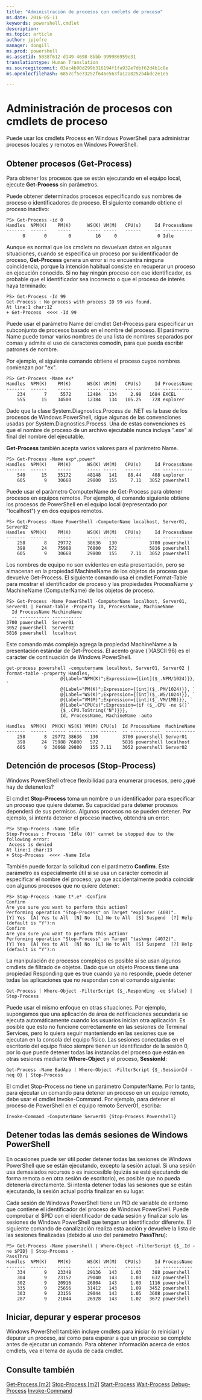 ```yaml
---
title: "Administración de procesos con cmdlets de proceso"
ms.date: 2016-05-11
keywords: powershell,cmdlet
description: 
ms.topic: article
author: jpjofre
manager: dongill
ms.prod: powershell
ms.assetid: 5038f612-d149-4698-8bbb-999986959e31
translationtype: Human Translation
ms.sourcegitcommit: 03ac4b90d299b316194f1fa932e7dbf62d4b1c8e
ms.openlocfilehash: 6857cf5e73252f646e563fa12a8252b4bdc2e1e5

---
```


# Administración de procesos con cmdlets de proceso
Puede usar los cmdlets Process en Windows PowerShell para administrar procesos locales y remotos en Windows PowerShell.

## Obtener procesos (Get\-Process)
Para obtener los procesos que se están ejecutando en el equipo local, ejecute **Get\-Process** sin parámetros.

Puede obtener determinados procesos especificando sus nombres de proceso o identificadores de proceso. El siguiente comando obtiene el proceso inactivo:

```
PS> Get-Process -id 0
Handles  NPM(K)    PM(K)      WS(K) VM(M)   CPU(s)     Id ProcessName
-------  ------    -----      ----- -----   ------     -- -----------
      0       0        0         16     0               0 Idle
```

Aunque es normal que los cmdlets no devuelvan datos en algunas situaciones, cuando se especifica un proceso por su identificador de proceso, **Get\-Process** genera un error si no encuentra ninguna coincidencia, porque la intención habitual consiste en recuperar un proceso en ejecución conocido. Si no hay ningún proceso con ese identificador, es probable que el identificador sea incorrecto o que el proceso de interés haya terminado:

```
PS> Get-Process -Id 99
Get-Process : No process with process ID 99 was found.
At line:1 char:12
+ Get-Process  <<<< -Id 99
```

Puede usar el parámetro Name del cmdlet Get\-Process para especificar un subconjunto de procesos basado en el nombre del proceso. El parámetro Name puede tomar varios nombres de una lista de nombres separados por comas y admite el uso de caracteres comodín, para que pueda escribir patrones de nombre.

Por ejemplo, el siguiente comando obtiene el proceso cuyos nombres comienzan por "ex".

```
PS> Get-Process -Name ex*
Handles  NPM(K)    PM(K)      WS(K) VM(M)   CPU(s)     Id ProcessName
-------  ------    -----      ----- -----   ------     -- -----------
    234       7     5572      12484   134     2.98   1684 EXCEL
    555      15    34500      12384   134   105.25    728 explorer
```

Dado que la clase System.Diagnostics.Process de .NET es la base de los procesos de Windows PowerShell, sigue algunas de las convenciones usadas por System.Diagnostics.Process. Una de estas convenciones es que el nombre de proceso de un archivo ejecutable nunca incluya ".exe" al final del nombre del ejecutable.

**Get\-Process** también acepta varios valores para el parámetro Name.

```
PS> Get-Process -Name exp*,power* 
Handles  NPM(K)    PM(K)      WS(K) VM(M)   CPU(s)     Id ProcessName
-------  ------    -----      ----- -----   ------     -- -----------
    540      15    35172      48148   141    88.44    408 explorer
    605       9    30668      29800   155     7.11   3052 powershell
```

Puede usar el parámetro ComputerName de Get\-Process para obtener procesos en equipos remotos. Por ejemplo, el comando siguiente obtiene los procesos de PowerShell en el equipo local (representado por "localhost") y en dos equipos remotos.

```
PS> Get-Process -Name PowerShell -ComputerName localhost, Server01, Server02
Handles  NPM(K)    PM(K)      WS(K) VM(M)   CPU(s)     Id ProcessName
-------  ------    -----      ----- -----   ------     -- -----------
    258       8    29772      38636   130            3700 powershell
    398      24    75988      76800   572            5816 powershell
    605       9    30668      29800   155     7.11   3052 powershell
```

Los nombres de equipo no son evidentes en esta presentación, pero se almacenan en la propiedad MachineName de los objetos de proceso que devuelve Get\-Process. El siguiente comando usa el cmdlet Format\-Table para mostrar el identificador de proceso y las propiedades ProcessName y MachineName (ComputerName) de los objetos de proceso.

```
PS> Get-Process -Name PowerShell -ComputerName localhost, Server01, Server01 | Format-Table -Property ID, ProcessName, MachineName
  Id ProcessName MachineName
  -- ----------- -----------
3700 powershell  Server01
3052 powershell  Server02
5816 powershell  localhost
```

Este comando más complejo agrega la propiedad MachineName a la presentación estándar de Get\-Process. El acento grave (\`)(ASCII 96) es el carácter de continuación de Windows PowerShell.

```
get-process powershell -computername localhost, Server01, Server02 | format-table -property Handles, `
                    @{Label="NPM(K)";Expression={[int]($_.NPM/1024)}}, `
                    @{Label="PM(K)";Expression={[int]($_.PM/1024)}}, `
                    @{Label="WS(K)";Expression={[int]($_.WS/1024)}}, `
                    @{Label="VM(M)";Expression={[int]($_.VM/1MB)}}, `
                    @{Label="CPU(s)";Expression={if ($_.CPU -ne $()` 
                    {$_.CPU.ToString("N")}}}, `                                                                         
                    Id, ProcessName, MachineName -auto

Handles  NPM(K)  PM(K) WS(K) VM(M) CPU(s)  Id ProcessName  MachineName
-------  ------  ----- ----- ----- ------  -- -----------  -----------
    258       8  29772 38636   130         3700 powershell Server01
    398      24  75988 76800   572         5816 powershell localhost
    605       9  30668 29800   155 7.11    3052 powershell Server02
```

## Detención de procesos (Stop\-Process)
Windows PowerShell ofrece flexibilidad para enumerar procesos, pero ¿qué hay de detenerlos?

El cmdlet **Stop\-Process** toma un nombre o un identificador para especificar un proceso que quiere detener. Su capacidad para detener procesos dependerá de sus permisos. Algunos procesos no se pueden detener. Por ejemplo, si intenta detener el proceso inactivo, obtendrá un error:

```
PS> Stop-Process -Name Idle
Stop-Process : Process 'Idle (0)' cannot be stopped due to the following error:
 Access is denied
At line:1 char:13
+ Stop-Process  <<<< -Name Idle
```

También puede forzar la solicitud con el parámetro **Confirm**. Este parámetro es especialmente útil si se usa un carácter comodín al especificar el nombre del proceso, ya que accidentalmente podría coincidir con algunos procesos que no quiere detener:

```
PS> Stop-Process -Name t*,e* -Confirm
Confirm
Are you sure you want to perform this action?
Performing operation "Stop-Process" on Target "explorer (408)".
[Y] Yes  [A] Yes to All  [N] No  [L] No to All  [S] Suspend  [?] Help
(default is "Y"):n
Confirm
Are you sure you want to perform this action?
Performing operation "Stop-Process" on Target "taskmgr (4072)".
[Y] Yes  [A] Yes to All  [N] No  [L] No to All  [S] Suspend  [?] Help
(default is "Y"):n
```

La manipulación de procesos complejos es posible si se usan algunos cmdlets de filtrado de objetos. Dado que un objeto Process tiene una propiedad Responding que es true cuando ya no responde, puede detener todas las aplicaciones que no respondan con el comando siguiente:

```
Get-Process | Where-Object -FilterScript {$_.Responding -eq $false} | Stop-Process
```

Puede usar el mismo enfoque en otras situaciones. Por ejemplo, supongamos que una aplicación de área de notificaciones secundaria se ejecuta automáticamente cuando los usuarios inician otra aplicación. Es posible que esto no funcione correctamente en las sesiones de Terminal Services, pero lo quiera seguir manteniendo en las sesiones que se ejecutan en la consola del equipo físico. Las sesiones conectadas en el escritorio del equipo físico siempre tienen un identificador de la sesión 0, por lo que puede detener todas las instancias del proceso que están en otras sesiones mediante **Where\-Object** y el proceso, **SessionId**:

```
Get-Process -Name BadApp | Where-Object -FilterScript {$_.SessionId -neq 0} | Stop-Process
```

El cmdlet Stop\-Process no tiene un parámetro ComputerName. Por lo tanto, para ejecutar un comando para detener un proceso en un equipo remoto, debe usar el cmdlet Invoke\-Command. Por ejemplo, para detener el proceso de PowerShell en el equipo remoto Server01, escriba:

```
Invoke-Command -ComputerName Server01 {Stop-Process Powershell}
```

## Detener todas las demás sesiones de Windows PowerShell
En ocasiones puede ser útil poder detener todas las sesiones de Windows PowerShell que se están ejecutando, excepto la sesión actual. Si una sesión usa demasiados recursos o es inaccesible (quizás se esté ejecutando de forma remota o en otra sesión de escritorio), es posible que no pueda detenerla directamente. Si intenta detener todas las sesiones que se están ejecutando, la sesión actual podría finalizar en su lugar.

Cada sesión de Windows PowerShell tiene un PID de variable de entorno que contiene el identificador del proceso de Windows PowerShell. Puede comprobar el $PID con el identificador de cada sesión y finalizar solo las sesiones de Windows PowerShell que tengan un identificador diferente. El siguiente comando de canalización realiza esta acción y devuelve la lista de las sesiones finalizadas (debido al uso del parámetro **PassThru**):

```
PS> Get-Process -Name powershell | Where-Object -FilterScript {$_.Id -ne $PID} | Stop-Process -
PassThru
Handles  NPM(K)    PM(K)      WS(K) VM(M)   CPU(s)     Id ProcessName
-------  ------    -----      ----- -----   ------     -- -----------
    334       9    23348      29136   143     1.03    388 powershell
    304       9    23152      29040   143     1.03    632 powershell
    302       9    20916      26804   143     1.03   1116 powershell
    335       9    25656      31412   143     1.09   3452 powershell
    303       9    23156      29044   143     1.05   3608 powershell
    287       9    21044      26928   143     1.02   3672 powershell
```

## Iniciar, depurar y esperar procesos
Windows PowerShell también incluye cmdlets para iniciar (o reiniciar) y depurar un proceso, así como para esperar a que un proceso se complete antes de ejecutar un comando. Para obtener información acerca de estos cmdlets, vea el tema de ayuda de cada cmdlet.

## Consulte también
[Get-Process [m2]](https://technet.microsoft.com/en-us/library/27a05dbd-4b69-48a3-8d55-b295f6225f15)
[Stop-Process [m2]](https://technet.microsoft.com/en-us/library/12454238-9881-457a-bde4-fb6cd124deec)
[Start-Process](https://technet.microsoft.com/en-us/library/41a7e43c-9bb3-4dc2-8b0c-f6c32962e72c)
[Wait-Process](https://technet.microsoft.com/en-us/library/9222af7a-789d-4a09-aa90-09d7c256c799)
[Debug-Process](https://technet.microsoft.com/en-us/library/eea1dace-3913-4dbd-b659-5a94a610eee1)
[Invoke-Command](https://technet.microsoft.com/en-us/library/22fd98ba-1874-492e-95a5-c069467b8462)




<!--HONumber=Jun16_HO4-->


